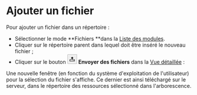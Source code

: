 # Ajouter un fichier

Pour ajouter un fichier dans un répertoire :

* Sélectionner le mode **Fichiers **dans la [Liste des modules](/présentation-de-typo3/se-reperer-dans-le-backend.md).
* Cliquer sur le répertoire parent dans lequel doit être inséré le nouveau fichier ;
* Cliquer sur le bouton ![](/assets/add_file_up.png) **Envoyer des fichiers** dans la [Vue détaillée](/présentation-de-typo3/se-reperer-dans-le-backend.md) :

Une nouvelle fenêtre \(en fonction du système d'exploitation de l'utilisateur\) pour la sélection du fichier s'affiche. Ce dernier est ainsi téléchargé sur le serveur, dans le répertoire des ressources sélectionné dans l'arborescence.

